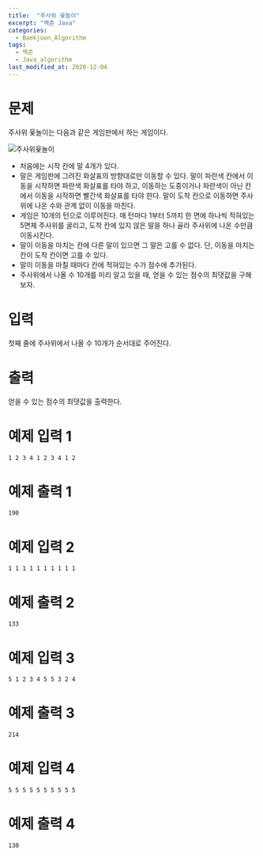 ```yaml
---
title:  "주사위 윷놀이"
excerpt: "백준 Java"
categories:
  - Baekjoon_Algorithm
tags:
  - 백준
  - Java_algorithm
last_modified_at: 2020-12-04
---
```


# 문제

주사위 윷놀이는 다음과 같은 게임판에서 하는 게임이다.

![주사위윷놀이](/assets/images/algorithm/주사위윷놀이.PNG)

* 처음에는 시작 칸에 말 4개가 있다.
* 말은 게임판에 그려진 화살표의 방향대로만 이동할 수 있다. 말이 파란색 칸에서 이동을 시작하면 파란색 화살표를 타야 하고, 이동하는 도중이거나 파란색이 아닌 칸에서 이동을 시작하면 빨간색 화살표를 타야 한다. 말이 도착 칸으로 이동하면 주사위에 나온 수와 관계 없이 이동을 마친다.
* 게임은 10개의 턴으로 이루어진다. 매 턴마다 1부터 5까지 한 면에 하나씩 적혀있는 5면체 주사위를 굴리고, 도착 칸에 있지 않은 말을 하나 골라 주사위에 나온 수만큼 이동시킨다.
* 말이 이동을 마치는 칸에 다른 말이 있으면 그 말은 고를 수 없다. 단, 이동을 마치는 칸이 도착 칸이면 고를 수 있다.
* 말이 이동을 마칠 때마다 칸에 적혀있는 수가 점수에 추가된다.
* 주사위에서 나올 수 10개를 미리 알고 있을 때, 얻을 수 있는 점수의 최댓값을 구해보자.

# 입력

첫째 줄에 주사위에서 나올 수 10개가 순서대로 주어진다.

# 출력

얻을 수 있는 점수의 최댓값을 출력한다.

# 예제 입력 1 

```
1 2 3 4 1 2 3 4 1 2
```

# 예제 출력 1 

```
190
```

# 예제 입력 2 

```
1 1 1 1 1 1 1 1 1 1
```

# 예제 출력 2 

```
133
```

# 예제 입력 3 

```
5 1 2 3 4 5 5 3 2 4
```

# 예제 출력 3 

```
214
```

# 예제 입력 4 

```
5 5 5 5 5 5 5 5 5 5
```

# 예제 출력 4 

```
130
```
